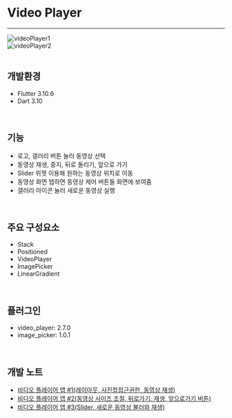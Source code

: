 # Video Player
---
![videoPlayer1](https://img1.daumcdn.net/thumb/R500x0/?scode=mtistory2&fname=https%3A%2F%2Fblog.kakaocdn.net%2Fdn%2FoHd99%2FbtspkLyToW9%2FvqhmE7Cz3wO5jVBfhI2kC0%2Fimg.png)  
![videoPlayer2](https://img1.daumcdn.net/thumb/R1200x0/?scode=mtistory2&fname=https%3A%2F%2Fblog.kakaocdn.net%2Fdn%2FdGV4In%2FbtspTHOLfAX%2FGaBCx965vUMlLZhQFaHl90%2Fimg.png)  
<br>

## 개발환경
- Flutter 3.10.6  
- Dart 3.10
<br>

## 기능
- 로고, 갤러리 버튼 눌러 동영상 선택
- 동영상 재생, 중지, 뒤로 돌리기, 앞으로 가기
- Slider 위젯 이용해 원하는 동영상 위치로 이동
- 동영상 화면 탭하면 동영상 제어 버튼들 화면에 보여줌
- 갤러리 아이콘 눌러 새로운 동영상 실행
<br>

## 주요 구성요소
- Stack
- Positioned
- VideoPlayer
- ImagePicker
- LinearGradient
<br>

## 플러그인
- video_player: 2.7.0
- image_picker: 1.0.1
<br>

## 개발 노트
- [비디오 플레이어 앱 #1(레이아웃, 사진첩접근권한, 동영상 재생)](https://damio.tistory.com/130)  
- [비디오 플레이어 앱 #2(동영상 사이즈 조절, 뒤로가기, 재생, 앞으로가기 버튼)](https://damio.tistory.com/131)  
- [비디오 플레이어 앱 #3(Slider, 새로운 동영상 불러와 재생)](https://damio.tistory.com/132)
<br>

